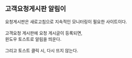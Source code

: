 ## 고객요청게시판 알림이
요청게시판은 새로고침으로 지속적인 모니터링이 필요한 사이트이다.<br><br>
고객요청 게시판에 요청 게시글이 등록되면,<br>
윈도우 토스트로 알림을 띄운다.
<br><br>
그리고 토스트 클릭 시, 다시 뜨지 않는다.
